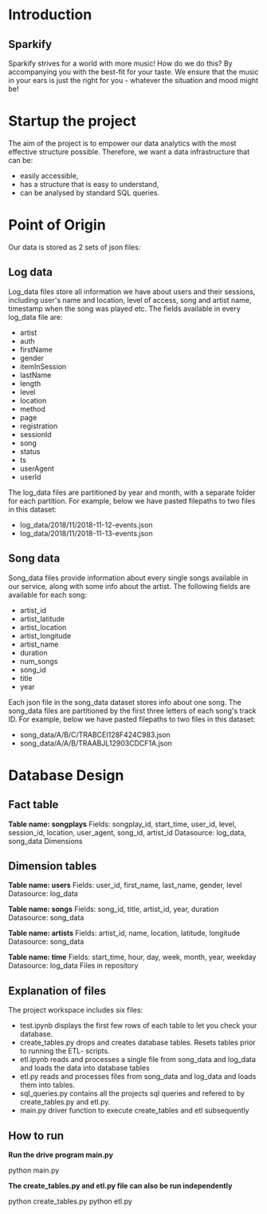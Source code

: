 # Introduction
## Sparkify

Sparkify strives for a world with more music!
How do we do this? By accompanying you with the best-fit for your taste. We ensure that the music in your ears is just the right for you - whatever the situation and mood might be!

# Startup the project

The aim of the project is to empower our data analytics with the most effective structure possible.
Therefore, we want a data infrastructure that can be:

- easily accessible,
- has a structure that is easy to understand,
- can be analysed by standard SQL queries.

# Point of Origin

Our data is stored as 2 sets of json files:
## Log data

Log_data files store all information we have about users and their sessions, including user's name and location, level of access, song and artist name, timestamp when the song was played etc. The fields available in every log_data file are:

- artist
- auth
- firstName
- gender
- itemInSession
- lastName
- length
- level
- location
- method
- page
- registration
- sessionId
- song
- status
- ts
- userAgent
- userId

The log_data files are partitioned by year and month, with a separate folder for each partition. For example, below we have pasted filepaths to two files in this dataset:

- log_data/2018/11/2018-11-12-events.json
- log_data/2018/11/2018-11-13-events.json

## Song data

Song_data files provide information about every single songs available in our service, along with some info about the artist. The following fields are available for each song:

- artist_id
- artist_latitude
- artist_location
- artist_longitude
- artist_name
- duration
- num_songs
- song_id
- title
- year

Each json file in the song_data dataset stores info about one song. The song_data files are partitioned by the first three letters of each song's track ID. For example, below we have pasted filepaths to two files in this dataset:

- song_data/A/B/C/TRABCEI128F424C983.json
- song_data/A/A/B/TRAABJL12903CDCF1A.json 

# Database Design

## Fact table

__Table name: songplays__
Fields: songplay_id, start_time, user_id, level, session_id, location, user_agent, song_id, artist_id
Datasource: log_data, song_data
Dimensions

## Dimension tables

__Table name: users__
Fields: user_id, first_name, last_name, gender, level
Datasource: log_data

__Table name: songs__
Fields: song_id, title, artist_id, year, duration
Datasource: song_data

__Table name: artists__
Fields: artist_id, name, location, latitude, longitude
Datasource: song_data

__Table name: time__
Fields: start_time, hour, day, week, month, year, weekday
Datasource: log_data
Files in repository

## Explanation of files

The project workspace includes six files:

- test.ipynb displays the first few rows of each table to let you check your database.
- create_tables.py drops and creates database tables. Resets tables prior to running the ETL- scripts.
- etl.ipynb reads and processes a single file from song_data and log_data and loads the data into database tables
- etl.py reads and processes files from song_data and log_data and loads them into tables.
- sql_queries.py contains all the projects sql queries and refered to by create_tables.py and etl.py.
- main.py driver function to execute create_tables and etl subsequently

## How to run

__Run the drive program main.py__

python main.py

__The create_tables.py and etl.py file can also be run independently__

python create_tables.py 
python etl.py 
